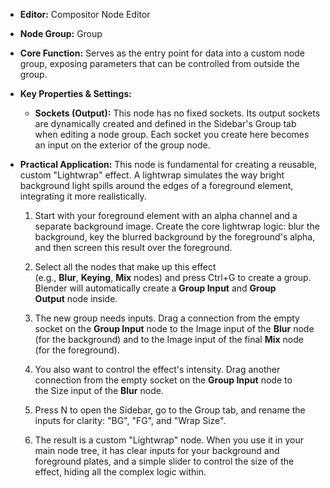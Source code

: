 - **Editor:** Compositor Node Editor
- **Node Group:** Group
    
- **Core Function:** Serves as the entry point for data into a custom node group, exposing parameters that can be controlled from outside the group.
    
- **Key Properties & Settings:**
    
    - **Sockets (Output):** This node has no fixed sockets. Its output sockets are dynamically created and defined in the Sidebar's Group tab when editing a node group. Each socket you create here becomes an input on the exterior of the group node.
        
- **Practical Application:** This node is fundamental for creating a reusable, custom "Lightwrap" effect. A lightwrap simulates the way bright background light spills around the edges of a foreground element, integrating it more realistically.
    
    1. Start with your foreground element with an alpha channel and a separate background image. Create the core lightwrap logic: blur the background, key the blurred background by the foreground's alpha, and then screen this result over the foreground.
        
    2. Select all the nodes that make up this effect (e.g., **Blur**, **Keying**, **Mix** nodes) and press Ctrl+G to create a group. Blender will automatically create a **Group Input** and **Group Output** node inside.
        
    3. The new group needs inputs. Drag a connection from the empty socket on the **Group Input** node to the Image input of the **Blur** node (for the background) and to the Image input of the final **Mix** node (for the foreground).
        
    4. You also want to control the effect's intensity. Drag another connection from the empty socket on the **Group Input** node to the Size input of the **Blur** node.
        
    5. Press N to open the Sidebar, go to the Group tab, and rename the inputs for clarity: "BG", "FG", and "Wrap Size".
        
    6. The result is a custom "Lightwrap" node. When you use it in your main node tree, it has clear inputs for your background and foreground plates, and a simple slider to control the size of the effect, hiding all the complex logic within.
